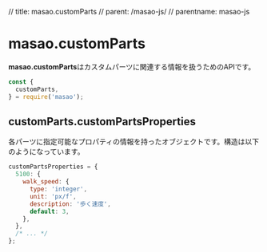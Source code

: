 // title: masao.customParts
// parent: /masao-js/
// parentname: masao-js

# masao.customParts

**masao.customParts**はカスタムパーツに関連する情報を扱うためのAPIです。

```js
const {
  customParts,
} = require('masao');
```

## customParts.customPartsProperties
各パーツに指定可能なプロパティの情報を持ったオブジェクトです。構造は以下のようになっています。

```js
customPartsProperties = {
  5100: {
    walk_speed: {
      type: 'integer',
      unit: 'px/f',
      description: '歩く速度',
      default: 3,
    },
  },
  /* ... */
};
```


